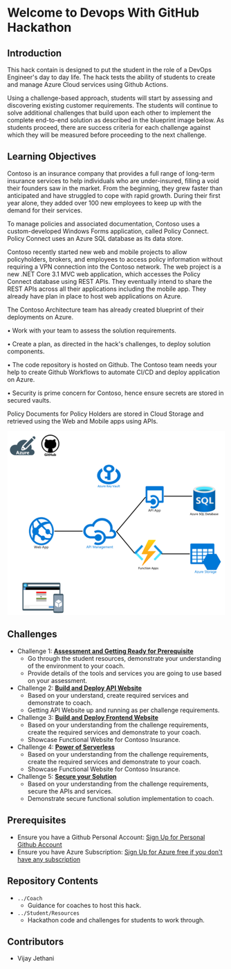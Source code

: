 # Welcome to Devops With GitHub Hackathon

## Introduction
This hack contain is designed to put the student in the role of a DevOps Engineer's day to day life. The hack tests the ability of students to create and manage Azure Cloud services using Github Actions.

Using a challenge-based approach, students will start by assessing and discovering existing customer requirements. The students will continue to solve additional challenges that build upon each other to implement the complete end-to-end solution as described in the blueprint image below. As students proceed, there are success criteria for each challenge against which they will be measured before proceeding to the next challenge.

## Learning Objectives
Contoso is an insurance company that provides a full range of long-term insurance services to help individuals who are under-insured, filling a void their founders saw in the market. From the beginning, they grew faster than anticipated and have struggled to cope with rapid growth. During their first year alone, they added over 100 new employees to keep up with the demand for their services.

To manage policies and associated documentation, Contoso uses a custom-developed Windows Forms application, called Policy Connect. Policy Connect uses an Azure SQL database as its data store.

Contoso recently started new web and mobile projects to allow policyholders, brokers, and employees to access policy information without requiring a VPN connection into the Contoso network. The web project is a new .NET Core 3.1 MVC web application, which accesses the Policy Connect database using REST APIs. They eventually intend to share the REST APIs across all their applications including the mobile app. They already have plan in place to host web applications on Azure.

The Contoso Architecture team has already created blueprint of their deployments on Azure.

• Work with your team to assess the solution requirements.

• Create a plan, as directed in the hack's challenges, to deploy solution components.

• The code repository is hosted on Github. The Contoso team needs your help to create Github Workflows to automate CI/CD and deploy application on Azure.

• Security is prime concern for Contoso, hence ensure secrets are stored in secured vaults.

Policy Documents for Policy Holders are stored in Cloud Storage and retrieved using the Web and Mobile apps using APIs.

![Solution BluePrint](/044-DevOpswithGithubActions/Student/Resources/images/solutionblueprint.png)

## Challenges
- Challenge 1: **[Assessment and Getting Ready for Prerequisite](Student/Challenge01.md)**
   - Go through the student resources, demonstrate your understanding of the environment to your coach.
   - Provide details of the tools and services you are going to use based on your assessment.
- Challenge 2: **[Build and Deploy API Website](Student/Challenge02.md)**
   - Based on your understand, create required services and demonstrate to coach.
   - Getting API Website up and running as per challenge requirements.
- Challenge 3: **[Build and Deploy Frontend Website](Student/Challenge03.md)**
   - Based on your understanding from the challenge requirements, create the required services and demonstrate to your coach.
   - Showcase Functional Website for Contoso Insurance.
- Challenge 4: **[Power of Serverless](Student/Challenge04.md)**
   - Based on your understanding from the challenge requirements, create the required services and demonstrate to your coach.
   - Showcase Functional Website for Contoso Insurance.
- Challenge 5: **[Secure your Solution](Student/Challenge05.md)**
   - Based on your understanding from the challenge requirements, secure the APIs and services.
   - Demonstrate secure functional solution implementation to coach.

   
## Prerequisites

- Ensure you have a Github Personal Account: [Sign Up for Personal Github Account](https://github.com)
- Ensure you have Azure Subscription: [Sign Up for Azure free if you don't have any subscription](https://azure.microsoft.com/en-us/free/)

## Repository Contents
- `../Coach`
  - Guidance for coaches to host this hack.
- `../Student/Resources`
   -  Hackathon code and challenges for students to work through.

## Contributors
- Vijay Jethani
